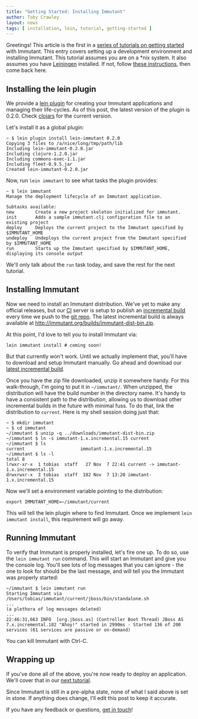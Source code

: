```yaml
---
title: "Getting Started: Installing Immutant"
author: Toby Crawley
layout: news
tags: [ installation, lein, tutorial, getting-started ]
---
```


Greetings! This article is the first in a [series of tutorials on getting started][getting-started]
with Immutant. This entry covers setting up a development environment and installing
Immutant. This tutorial assumes you are on a *nix system. It also assumes you have 
[Leiningen] installed. If not, follow [these instructions], then come back here.

## Installing the lein plugin

We provide a [lein plugin] for creating your Immutant applications and 
managing their life-cycles. As of this post, the latest version of the plugin 
is 0.2.0. Check [clojars] for the current version.

Let's install it as a global plugin:

    ~ $ lein plugin install lein-immutant 0.2.0
    Copying 3 files to /a/nice/long/tmp/path/lib
    Including lein-immutant-0.2.0.jar
    Including clojure-1.2.0.jar
    Including commons-exec-1.1.jar
    Including fleet-0.9.5.jar
    Created lein-immutant-0.2.0.jar

Now, run `lein immutant` to see what tasks the plugin provides:

    ~ $ lein immutant
    Manage the deployment lifecycle of an Immutant application.

    Subtasks available:
    new        Create a new project skeleton initialized for immutant.
    init       Adds a sample immutant.clj configuration file to an existing project
    deploy     Deploys the current project to the Immutant specified by $IMMUTANT_HOME
    undeploy   Undeploys the current project from the Immutant specified by $IMMUTANT_HOME
    run        Starts up the Immutant specified by $IMMUTANT_HOME, displaying its console output

We'll only talk about the `run` task today, and save the rest for the next tutorial.

## Installing Immutant

Now we need to install an Immutant distribution. We've yet to make any official
releases, but our [CI] server is setup to publish an [incremental build] every time
we push to the [git repo]. The latest incremental build is always available at
<http://immutant.org/builds/immutant-dist-bin.zip>. 

At this point, I'd love to tell you to install Immutant via:

    lein immutant install # coming soon!
    
But that currently won't work. Until we actually implement that, you'll have to download
and setup Immutant manually. Go ahead and download our [latest incremental build].

Once you have the zip file downloaded, unzip it somewhere handy. For this 
walk-through, I'm going to put it in `~/immutant/`. When unzipped, the distribution
will have the build number in the directory name. It's handy to have a consistent
path to the distribution, allowing us to download other incremental builds in the
future with minimal fuss. To do that, link the distribution to `current`. Here is
my shell session doing just that:

    ~ $ mkdir immutant
    ~ $ cd immutant
    ~/immutant $ unzip -q ../downloads/immutant-dist-bin.zip
    ~/immutant $ ln -s immutant-1.x.incremental.15 current
    ~/immutant $ ls
    current                     immutant-1.x.incremental.15
    ~/immutant $ ls -l
    total 8
    lrwxr-xr-x  1 tobias  staff   27 Nov  7 22:41 current -> immutant-1.x.incremental.15
    drwxrwxr-x  3 tobias  staff  102 Nov  7 13:20 immutant-1.x.incremental.15

Now we'll set a environment variable pointing to the distribution:

    export IMMUTANT_HOME=~/immutant/current
    
This will tell the lein plugin where to find Immutant. Once we implement `lein immutant install`,
this requirement will go away.

## Running Immutant

To verify that Immutant is properly installed, let's fire one up. To do so, 
use the `lein immutant run` command. This will start an Immutant and
give you the console log. You'll see lots of log messages that you can ignore - the
one to look for should be the last message, and will tell you the Immutant was properly
started:

    ~/immutant $ lein immutant run
    Starting Immutant via /Users/tobias/immutant/current/jboss/bin/standalone.sh
    ...
    (a plethora of log messages deleted)
    ...
    22:46:31,663 INFO  [org.jboss.as] (Controller Boot Thread) JBoss AS 7.x.incremental.182 "Ahoy!" started in 2990ms - Started 136 of 200 services (61 services are passive or on-demand)
    
You can kill Immutant with Ctrl-C.

## Wrapping up

If you've done all of the above, you're now ready to deploy an application. We'll
cover that in our [next tutorial]. 

Since Immutant is still in a pre-alpha state, none of what I
said above is set in stone. If anything does change, I'll edit this post
to keep it accurate. 

If you have any feedback or questions, [get in touch]! 

[getting-started]: /news/tags/getting-started/
[Leiningen]: https://github.com/technomancy/leiningen
[these instructions]: https://github.com/technomancy/leiningen#readme
[lein plugin]: https://github.com/immutant/lein-immutant/
[clojars]: http://clojars.org/lein-immutant
[CI]: https://projectodd.ci.cloudbees.com/view/Immutant/
[incremental build]: /builds
[git repo]: https://github.com/immutant/immutant
[latest incremental build]: http://immutant.org/builds/immutant-dist-bin.zip
[next tutorial]: /news/2011/11/08/deploying-an-application/
[get in touch]: /community






